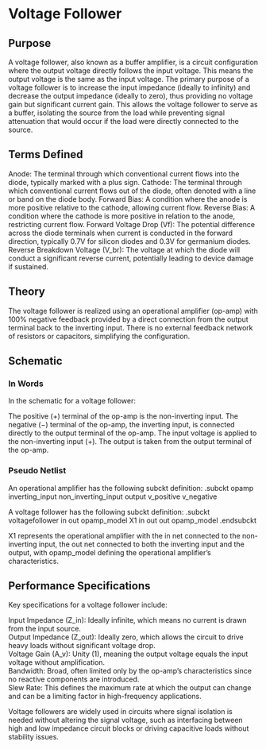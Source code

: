 # Voltage Follower

## Purpose

A voltage follower, also known as a buffer amplifier, is a circuit configuration where the output voltage directly follows the input voltage. This means the output voltage is the same as the input voltage. The primary purpose of a voltage follower is to increase the input impedance (ideally to infinity) and decrease the output impedance (ideally to zero), thus providing no voltage gain but significant current gain. This allows the voltage follower to serve as a buffer, isolating the source from the load while preventing signal attenuation that would occur if the load were directly connected to the source.

## Terms Defined

Anode: The terminal through which conventional current flows into the diode, typically marked with a plus sign.
Cathode: The terminal through which conventional current flows out of the diode, often denoted with a line or band on the diode body.
Forward Bias: A condition where the anode is more positive relative to the cathode, allowing current flow.
Reverse Bias: A condition where the cathode is more positive in relation to the anode, restricting current flow.
Forward Voltage Drop (Vf): The potential difference across the diode terminals when current is conducted in the forward direction, typically 0.7V for silicon diodes and 0.3V for germanium diodes.
Reverse Breakdown Voltage (V_br): The voltage at which the diode will conduct a significant reverse current, potentially leading to device damage if sustained.

## Theory

The voltage follower is realized using an operational amplifier (op-amp) with 100% negative feedback provided by a direct connection from the output terminal back to the inverting input. There is no external feedback network of resistors or capacitors, simplifying the configuration.

## Schematic

### In Words

In the schematic for a voltage follower:

The positive (+) terminal of the op-amp is the non-inverting input.
The negative (−) terminal of the op-amp, the inverting input, is connected directly to the output terminal of the op-amp.
The input voltage is applied to the non-inverting input (+).
The output is taken from the output terminal of the op-amp.


### Pseudo Netlist

An operational amplifier has the following subckt definition: .subckt opamp inverting_input non_inverting_input output v_positive v_negative

A voltage follower has the following subckt definition: .subckt voltagefollower in out opamp_model X1 in out out opamp_model .endsubckt

X1 represents the operational amplifier with the in net connected to the non-inverting input, the out net connected to both the inverting input and the output, with opamp_model defining the operational amplifier’s characteristics.

## Performance Specifications

Key specifications for a voltage follower include:

Input Impedance (Z_in): Ideally infinite, which means no current is drawn from the input source. <br />
Output Impedance (Z_out): Ideally zero, which allows the circuit to drive heavy loads without significant voltage drop. <br />
Voltage Gain (A_v): Unity (1), meaning the output voltage equals the input voltage without amplification. <br />
Bandwidth: Broad, often limited only by the op-amp’s characteristics since no reactive components are introduced. <br />
Slew Rate: This defines the maximum rate at which the output can change and can be a limiting factor in high-frequency applications.

Voltage followers are widely used in circuits where signal isolation is needed without altering the signal voltage, such as interfacing between high and low impedance circuit blocks or driving capacitive loads without stability issues.